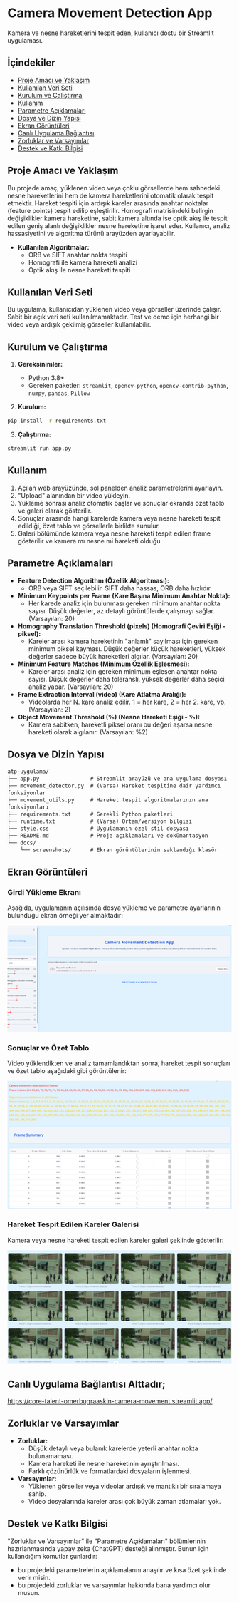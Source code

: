 # Camera Movement Detection App

Kamera ve nesne hareketlerini tespit eden, kullanıcı dostu bir Streamlit uygulaması.

## İçindekiler
- [Proje Amacı ve Yaklaşım](#proje-amacı-ve-yaklaşım)
- [Kullanılan Veri Seti](#kullanılan-veri-seti)
- [Kurulum ve Çalıştırma](#kurulum-ve-çalıştırma)
- [Kullanım](#kullanım)
- [Parametre Açıklamaları](#parametre-açıklamaları)
- [Dosya ve Dizin Yapısı](#dosya-ve-dizin-yapısı)
- [Ekran Görüntüleri](#ekran-görüntüleri)
- [Canlı Uygulama Bağlantısı](#canlı-uygulama-bağlantısı)
- [Zorluklar ve Varsayımlar](#zorluklar-ve-varsayımlar)
- [Destek ve Katkı Bilgisi](#destek-ve-katkı-bilgisi)

## Proje Amacı ve Yaklaşım
Bu projede amaç, yüklenen video veya çoklu görsellerde hem sahnedeki nesne hareketlerini hem de kamera hareketlerini otomatik olarak tespit etmektir. Hareket tespiti için ardışık kareler arasında anahtar noktalar (feature points) tespit edilip eşleştirilir. Homografi matrisindeki belirgin değişiklikler kamera hareketine, sabit kamera altında ise optik akış ile tespit edilen geniş alanlı değişiklikler nesne hareketine işaret eder. Kullanıcı, analiz hassasiyetini ve algoritma türünü arayüzden ayarlayabilir.

- **Kullanılan Algoritmalar:**
  - ORB ve SIFT anahtar nokta tespiti
  - Homografi ile kamera hareketi analizi
  - Optik akış ile nesne hareketi tespiti

## Kullanılan Veri Seti
Bu uygulama, kullanıcıdan yüklenen video veya görseller üzerinde çalışır. Sabit bir açık veri seti kullanılmamaktadır. Test ve demo için herhangi bir video veya ardışık çekilmiş görseller kullanılabilir.

## Kurulum ve Çalıştırma
1. **Gereksinimler:**
   - Python 3.8+
   - Gereken paketler: `streamlit`, `opencv-python`, `opencv-contrib-python`, `numpy`, `pandas`, `Pillow`

2. **Kurulum:**
```bash
pip install -r requirements.txt
```

3. **Çalıştırma:**
```bash
streamlit run app.py
```

## Kullanım
1. Açılan web arayüzünde, sol panelden analiz parametrelerini ayarlayın.
2. "Upload" alanından bir video yükleyin.
3. Yükleme sonrası analiz otomatik başlar ve sonuçlar ekranda özet tablo ve galeri olarak gösterilir.
4. Sonuçlar arasında hangi karelerde kamera veya nesne hareketi tespit edildiği, özet tablo ve görsellerle birlikte sunulur.
5. Galeri bölümünde kamera veya nesne hareketi tespit edilen frame gösterilir ve kamera mı nesne mi hareketi olduğu

## Parametre Açıklamaları
- **Feature Detection Algorithm (Özellik Algoritması):**
  - ORB veya SIFT seçilebilir. SIFT daha hassas, ORB daha hızlıdır.
- **Minimum Keypoints per Frame (Kare Başına Minimum Anahtar Nokta):**
  - Her karede analiz için bulunması gereken minimum anahtar nokta sayısı. Düşük değerler, az detaylı görüntülerde çalışmayı sağlar. (Varsayılan: 20)
- **Homography Translation Threshold (pixels) (Homografi Çeviri Eşiği - piksel):**
  - Kareler arası kamera hareketinin "anlamlı" sayılması için gereken minimum piksel kayması. Düşük değerler küçük hareketleri, yüksek değerler sadece büyük hareketleri algılar. (Varsayılan: 20)
- **Minimum Feature Matches (Minimum Özellik Eşleşmesi):**
  - Kareler arası analiz için gereken minimum eşleşen anahtar nokta sayısı. Düşük değerler daha toleranslı, yüksek değerler daha seçici analiz yapar. (Varsayılan: 20)
- **Frame Extraction Interval (video) (Kare Atlatma Aralığı):**
  - Videolarda her N. kare analiz edilir. 1 = her kare, 2 = her 2. kare, vb. (Varsayılan: 2)
- **Object Movement Threshold (%) (Nesne Hareketi Eşiği - %):**
  - Kamera sabitken, hareketli piksel oranı bu değeri aşarsa nesne hareketi olarak algılanır. (Varsayılan: %2)

## Dosya ve Dizin Yapısı
``` 
atp-uygulama/
├── app.py                # Streamlit arayüzü ve ana uygulama dosyası
├── movement_detector.py  # (Varsa) Hareket tespitine dair yardımcı fonksiyonlar
├── movement_utils.py     # Hareket tespit algoritmalarının ana fonksiyonları
├── requirements.txt      # Gerekli Python paketleri
├── runtime.txt           # (Varsa) Ortam/versiyon bilgisi
├── style.css             # Uygulamanın özel stil dosyası
├── README.md             # Proje açıklamaları ve dokümantasyon
└── docs/
    └── screenshots/      # Ekran görüntülerinin saklandığı klasör
```

## Ekran Görüntüleri
### Girdi Yükleme Ekranı
Aşağıda, uygulamanın açılışında dosya yükleme ve parametre ayarlarının bulunduğu ekran örneği yer almaktadır:

![Girdi Yükleme](docs/screenshots/input.png)

### Sonuçlar ve Özet Tablo
Video yüklendikten ve analiz tamamlandıktan sonra, hareket tespit sonuçları ve özet tablo aşağıdaki gibi görüntülenir:

![Sonuçlar](docs/screenshots/results.png)

### Hareket Tespit Edilen Kareler Galerisi
Kamera veya nesne hareketi tespit edilen kareler galeri şeklinde gösterilir:

![Galeri](docs/screenshots/gallery.png)

## Canlı Uygulama Bağlantısı Alttadır;

https://core-talent-omerbugraaskin-camera-movement.streamlit.app/

## Zorluklar ve Varsayımlar
- **Zorluklar:**
  - Düşük detaylı veya bulanık karelerde yeterli anahtar nokta bulunamaması.
  - Kamera hareketi ile nesne hareketinin ayrıştırılması.
  - Farklı çözünürlük ve formatlardaki dosyaların işlenmesi.
- **Varsayımlar:**
  - Yüklenen görseller veya videolar ardışık ve mantıklı bir sıralamaya sahip.
  - Video dosyalarında kareler arası çok büyük zaman atlamaları yok.

## Destek ve Katkı Bilgisi

"Zorluklar ve Varsayımlar" ile "Parametre Açıklamaları" bölümlerinin hazırlanmasında yapay zeka (ChatGPT) desteği alınmıştır. Bunun için kullandığım komutlar şunlardır:

- bu projedeki parametrelerin açıklamalarını anaşılır ve kısa özet şeklinde verir misin.
- bu projedeki zorluklar ve varsayımlar hakkında bana yardımcı olur musun.